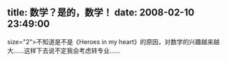 title: 数学？是的，数学！
date: 2008-02-10 23:49:00
---

 size="2">不知道是不是《Heroes in my   heart》的原因，对数学的兴趣越来越大……这样下去说不定我会考虑转专业……
